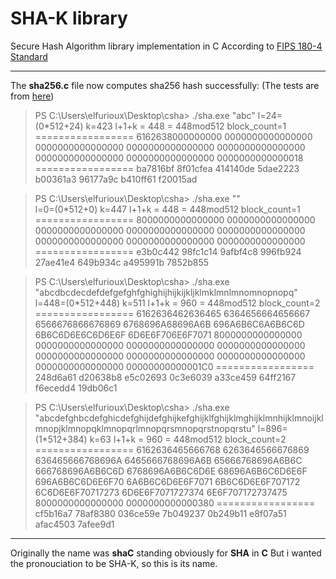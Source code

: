 # SHA-K library

Secure Hash Algorithm library implementation in C
According to [FIPS 180-4 Standard](https://doi.org/10.6028/NIST.FIPS.180-4)

---

The **sha256.c** file now computes sha256 hash successfully:
(The tests are from [here](https://www.di-mgt.com.au/sha_testvectors.html))

> PS C:\Users\elfurioux\Desktop\csha> ./sha.exe "abc"
l=24=(0*512+24) k=423
l+1+k = 448 = 448mod512
block_count=1
=================
6162638000000000 0000000000000000 0000000000000000 0000000000000000 0000000000000000 0000000000000000 0000000000000000 0000000000000018
=================
ba7816bf 8f01cfea 414140de 5dae2223 b00361a3 96177a9c b410ff61 f20015ad

> PS C:\Users\elfurioux\Desktop\csha> ./sha.exe ""   
l=0=(0*512+0) k=447
l+1+k = 448 = 448mod512
block_count=1
=================
8000000000000000 0000000000000000 0000000000000000 0000000000000000 0000000000000000 0000000000000000 0000000000000000 0000000000000000
=================
e3b0c442 98fc1c14 9afbf4c8 996fb924 27ae41e4 649b934c a495991b 7852b855

> PS C:\Users\elfurioux\Desktop\csha> ./sha.exe "abcdbcdecdefdefgefghfghighijhijkijkljklmklmnlmnomnopnopq"
l=448=(0*512+448) k=511
l+1+k = 960 = 448mod512
block_count=2
=================
6162636462636465 6364656664656667 6566676866676869 6768696A68696A6B 696A6B6C6A6B6C6D 6B6C6D6E6C6D6E6F 6D6E6F706E6F7071 8000000000000000
0000000000000000 0000000000000000 0000000000000000 0000000000000000 0000000000000000 0000000000000000 0000000000000000 00000000000001C0
=================
248d6a61 d20638b8 e5c02693 0c3e6039 a33ce459 64ff2167 f6ecedd4 19db06c1

> PS C:\Users\elfurioux\Desktop\csha> ./sha.exe "abcdefghbcdefghicdefghijdefghijkefghijklfghijklmghijklmnhijklmnoijklmnopjklmnopqklmnopqrlmnopqrsmnopqrstnopqrstu"
l=896=(1*512+384) k=63
l+1+k = 960 = 448mod512
block_count=2
=================
6162636465666768 6263646566676869 636465666768696A 6465666768696A6B 65666768696A6B6C 666768696A6B6C6D 6768696A6B6C6D6E 68696A6B6C6D6E6F
696A6B6C6D6E6F70 6A6B6C6D6E6F7071 6B6C6D6E6F707172 6C6D6E6F70717273 6D6E6F7071727374 6E6F707172737475 8000000000000000 0000000000000380
=================
cf5b16a7 78af8380 036ce59e 7b049237 0b249b11 e8f07a51 afac4503 7afee9d1

---

Originally the name was **shaC** standing obviously for **SHA** in **C**
But i wanted the pronouciation to be SHA-K, so this is its name.
